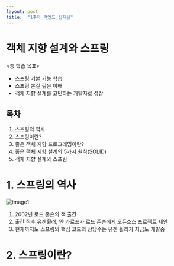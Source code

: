 ```yaml
---
layout: post
title:  "1주차_백엔드_신재은"
---
```


# 객체 지향 설계와 스프링

<총 학습 목표>
* 스프링 기본 기능 학습
* 스프링 본질 깊은 이해
* 객체 지향 설계를 고민하는 개발자로 성장

목차
---
1. 스프링의 역사
2. 스프링이란?
3. 좋은 객체 지향 프로그래밍이란?
4. 좋은 객체 지향 설계의 5가지 원칙(SOLID)
5. 객체 지향 설계와 스프링

# 1. 스프링의 역사
![image1](https://user-images.githubusercontent.com/129717192/229425270-2da367b9-4802-4f9a-b035-b93a4db7ea45.png)


1. 2002년 로드 존슨의 책 출간
2. 출간 직후 유겐휠러, 얀 카로프가 로드 존슨에게 오픈소스 프로젝트 제안
3. 현재까지도 스프링의 핵심 코드의 상당수는 유겐 휠러가 지금도 개발중

# 2. 스프링이란?
